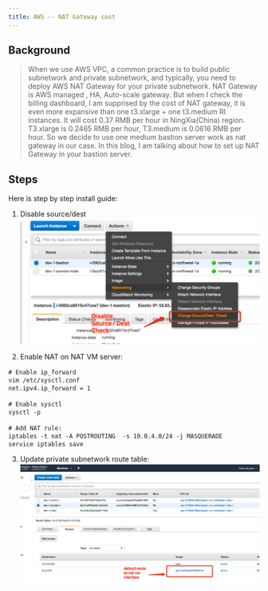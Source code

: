 ```yaml
---
title: AWS -- NAT Gateway cost
---
```


## Background

> When we use AWS VPC, a common practice is to build public subnetwork and private subnetwork, and typically, you need to deploy AWS NAT Gateway for your private subnetwork. NAT Gateway is AWS managed , HA, Auto-scale gateway. But when I check the billing dashboard, I am supprised by the cost of NAT gateway, it is even more expansive than one t3.xlarge + one t3.medium RI instances. It will cost 0.37 RMB per hour in NingXia(China) region. T3.xlarge is 0.2465 RMB per hour, T3.medium is 0.0616 RMB per hour. So we decide to use one medium bastion server work as nat gateway in our case. In this blog, I am talking about how to set up NAT Gateway in your bastion server.

## Steps

Here is step by step install guide:
1. Disable source/dest
![Disable Source Dest](https://raw.githubusercontent.com/LipingMao/LipingMao.github.io/master/_posts/picture/2019_08_11_1.png)

2. Enable NAT on NAT VM server:
```
# Enable ip_forward
vim /etc/sysctl.conf
net.ipv4.ip_forward = 1

# Enable sysctl
sysctl -p

# Add NAT rule:
iptables -t nat -A POSTROUTING  -s 10.0.4.0/24 -j MASQUERADE
service iptables save
```

3. Update private subnetwork route table:
![Update private network route table](https://raw.githubusercontent.com/LipingMao/LipingMao.github.io/master/_posts/picture/2019_08_11_2.png)
